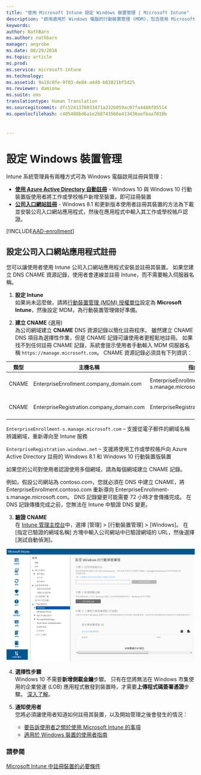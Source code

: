 ```yaml
---
title: "使用 Microsoft Intune 設定 Windows 裝置管理 | Microsoft Intune"
description: "啟用適用於 Windows 電腦的行動裝置管理 (MDM)，包含使用 Microsoft Intune 的 Windows 10 裝置。"
keywords: 
author: NathBarn
ms.author: nathbarn
manager: angrobe
ms.date: 08/29/2016
ms.topic: article
ms.prod: 
ms.service: microsoft-intune
ms.technology: 
ms.assetid: 9a18c0fe-9f03-4e84-a4d0-b63821bf5d25
ms.reviewer: damionw
ms.suite: ems
translationtype: Human Translation
ms.sourcegitcommit: dfc5241376033471a232b059ac07fa4488f05514
ms.openlocfilehash: c405408bd6a1e2b0743566e413436aefbaa7018b


---
```


# 設定 Windows 裝置管理

Intune 系統管理員有兩種方式可為 Windows 電腦啟用註冊與管理：

- **[使用 Azure Active Directory 自動註冊](#azure-active-directory-enrollment)** - Windows 10 與 Windows 10 行動裝置版使用者將工作或學校帳戶新增至裝置，即可註冊裝置
- **[公司入口網站註冊](#company-portal-app-enrollment)** - Windows 8.1 和更新版本使用者註冊其裝置的方法為下載並安裝公司入口網站應用程式，然後在應用程式中輸入其工作或學校帳戶認證。

[!INCLUDE[AAD-enrollment](../includes/win10-automatic-enrollment-aad.md)]

## 設定公司入口網站應用程式註冊
您可以讓使用者使用 Intune 公司入口網站應用程式安裝並註冊其裝置。 如果您建立 DNS CNAME 資源記錄，使用者會連線並註冊 Intune，而不需要輸入伺服器名稱。

1. **設定 Intune**<br>
如果尚未這麼做，請將[行動裝置管理 (MDM) 授權單位](prerequisites-for-enrollment.md#set-mobile-device-management-authority)設定為 **Microsoft Intune**，然後設定 MDM，為行動裝置管理做好準備。

2. **建立 CNAME** (選用)<br>為公司網域建立 **CNAME** DNS 資源記錄以簡化註冊程序。 雖然建立 CNAME DNS 項目為選擇性作業，但是 CNAME 記錄可讓使用者更輕鬆地註冊。 如果找不到任何註冊 CNAME 記錄，系統會提示使用者手動輸入 MDM 伺服器名稱 `https://manage.microsoft.com`。 CNAME 資源記錄必須具有下列資訊：

  |類型|主機名稱|指向|TTL|
  |--------|-------------|-------------|-------|
  |CNAME|EnterpriseEnrollment.company_domain.com|EnterpriseEnrollment-s.manage.microsoft.com |1 小時|
  |CNAME|EnterpriseRegistration.company_domain.com|EnterpriseRegistration.windows.net|1 小時|

  `EnterpriseEnrollment-s.manage.microsoft.com` – 支援從電子郵件的網域名稱辨識網域，重新導向至 Intune 服務

  `EnterpriseRegistration.windows.net` – 支援將使用工作或學校帳戶向 Azure Active Directory 註冊的 Windows 8.1 和 Windows 10 行動裝置版裝置

  如果您的公司對使用者認證使用多個網域，請為每個網域建立 CNAME 記錄。

  例如，假設公司網站為 contoso.com，您就必須在 DNS 中建立 CNAME，將 EnterpriseEnrollment.contoso.com 重新導向 EnterpriseEnrollment-s.manage.microsoft.com。 DNS 記錄變更可能需要 72 小時才會傳播完成。 在 DNS 記錄傳播完成之前，您無法在 Intune 中驗證 DNS 變更。

3.  **驗證 CNAME**<br>在 [Intune 管理主控台](http://manage.microsoft.com)中，選擇 [管理] &gt; [行動裝置管理] &gt; [Windows]。 在 [指定已驗證的網域名稱] 方塊中輸入公司網站中已驗證網域的 URL，然後選擇 [測試自動偵測]。

  ![Windows 裝置管理對話方塊](../media/enroll-intune-winenr.png)

4.  **選擇性步驟**<br>Windows 10 不需要**新增側載金鑰**步驟。 只有在您將無法在 Windows 市集使用的企業營運 (LOB) 應用程式散發到裝置時，才需要**上傳程式碼簽署憑證**步驟。 [深入了解](set-up-windows-phone-8.0-management-with-microsoft-intune.md)。

6.  **通知使用者**<br>您將必須讓使用者知道如何註冊其裝置，以及開始管理之後會發生的情況：
      - [要告訴使用者之關於使用 Microsoft Intune 的事項](what-to-tell-your-end-users-about-using-microsoft-intune.md)
      - [適用於 Windows 裝置的使用者指南](../enduser/using-your-windows-device-with-intune.md)

### 請參閱
[Microsoft Intune 中註冊裝置的必要條件](prerequisites-for-enrollment.md)



<!--HONumber=Oct16_HO3-->


